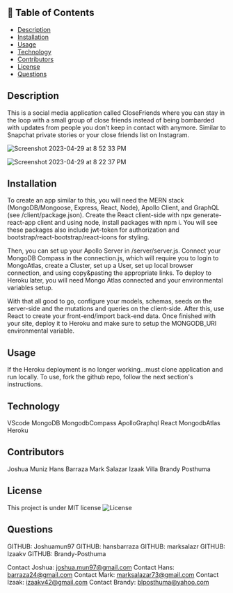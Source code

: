 ## 📝 Table of Contents
- <a href="#description">Description</a>
- <a href="#installation">Installation</a>
- <a href="#usage">Usage</a>
- <a href="#Technology">Technology</a>
- <a href="#contributors">Contributors</a>
- <a href="#license">License</a>
- <a href="#questions">Questions</a>


## Description
 This is a social media application called CloseFriends where you can stay in the loop with a small group of close friends instead of being bombarded with updates from people you don’t keep in contact with anymore. Similar to Snapchat private stories or your close friends list on Instagram. 


![Screenshot 2023-04-29 at 8 52 33 PM](https://user-images.githubusercontent.com/106634926/235334860-19c3a4a0-1502-49b2-a5cd-08cbbc55f4de.png)

![Screenshot 2023-04-29 at 8 22 37 PM](https://user-images.githubusercontent.com/106634926/235334625-04d51593-a391-4d79-8da2-bd30ea702d34.png)

## Installation
To create an app similar to this, you will need the MERN stack (MongoDB/Mongoose, Express, React, Node), Apollo Client, and GraphQL (see /client/package.json). Create the React client-side with npx generate-react-app client and using node, install packages with npm i. You will see these packages also include jwt-token for authorization and bootstrap/react-bootstrap/react-icons for styling.

Then, you can set up your Apollo Server in /server/server.js. Connect your MongoDB Compass in the connection.js, which will require you to login to MongoAtlas, create a Cluster, set up a User, set up local browser connection, and using copy&pasting the appropriate links. To deploy to Heroku later, you will need Mongo Atlas connected and your environmental variables setup. 

With that all good to go, configure your models, schemas, seeds on the server-side and the mutations and queries on the client-side. After this, use React to create your front-end/import back-end data. Once finished with your site, deploy it to Heroku and make sure to setup the MONGODB_URI environmental variable.

## Usage
If the Heroku deployment is no longer working...must clone application and run locally. To use, fork the github repo, follow the next section's instructions.

## Technology
VScode
MongoDB
MongodbCompass
ApolloGraphql
React
MongodbAtlas
Heroku

## Contributors
Joshua Muniz
Hans Barraza
Mark Salazar
Izaak Villa
Brandy Posthuma

## License
This project is under MIT license
![License](https://img.shields.io/badge/License-MIT-green.svg)

## Questions
GITHUB: Joshuamun97
GITHUB: hansbarraza
GITHUB: marksalazr
GITHUB: Izaakv
GITHUB: Brandy-Posthuma

Contact Joshua: joshua.mun97@gmail.com
Contact Hans: barraza24@gmail.com
Contact Mark: marksalazar73@gmail.com
Contact Izaak: izaakv42@gmail.com 
Contact Brandy: blposthuma@yahoo.com


